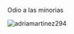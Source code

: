 Odio a las minorias

<p><img align="center" src="https://github-readme-stats.vercel.app/api/top-langs?username=adriamartinez294&show_icons=true&locale=en&layout=compact&theme=dark" alt="adriamartinez294" /></p><br>
